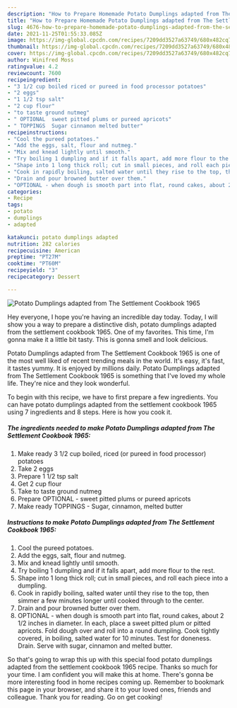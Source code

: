 ```yaml
---
description: "How to Prepare Homemade Potato Dumplings adapted from The Settlement Cookbook 1965"
title: "How to Prepare Homemade Potato Dumplings adapted from The Settlement Cookbook 1965"
slug: 4676-how-to-prepare-homemade-potato-dumplings-adapted-from-the-settlement-cookbook-1965
date: 2021-11-25T01:55:33.085Z
image: https://img-global.cpcdn.com/recipes/7209dd3527a63749/680x482cq70/potato-dumplings-adapted-from-the-settlement-cookbook-1965-recipe-main-photo.jpg
thumbnail: https://img-global.cpcdn.com/recipes/7209dd3527a63749/680x482cq70/potato-dumplings-adapted-from-the-settlement-cookbook-1965-recipe-main-photo.jpg
cover: https://img-global.cpcdn.com/recipes/7209dd3527a63749/680x482cq70/potato-dumplings-adapted-from-the-settlement-cookbook-1965-recipe-main-photo.jpg
author: Winifred Moss
ratingvalue: 4.2
reviewcount: 7600
recipeingredient:
- "3 1/2 cup boiled riced or pureed in food processor potatoes"
- "2 eggs"
- "1 1/2 tsp salt"
- "2 cup flour"
- "to taste ground nutmeg"
- " OPTIONAL  sweet pitted plums or pureed apricots"
- " TOPPINGS  Sugar cinnamon melted butter"
recipeinstructions:
- "Cool the pureed potatoes."
- "Add the eggs, salt, flour and nutmeg."
- "Mix and knead lightly until smooth."
- "Try boiling 1 dumpling and if it falls apart, add more flour to the rest."
- "Shape into 1 long thick roll; cut in small pieces, and roll each piece into a dumpling."
- "Cook in rapidly boiling, salted water until they rise to the top, then simmer a few minutes longer until cooked through to the center."
- "Drain and pour browned butter over them."
- "OPTIONAL - when dough is smooth part into flat, round cakes, about 2 1/2 inches in diameter. In each, place a sweet pitted plum or pitted apricots. Fold dough over and roll into a round dumpling. Cook tightly covered, in boiling, salted water for 10 minutes. Test for doneness. Drain. Serve with sugar, cinnamon and melted butter."
categories:
- Recipe
tags:
- potato
- dumplings
- adapted

katakunci: potato dumplings adapted 
nutrition: 282 calories
recipecuisine: American
preptime: "PT27M"
cooktime: "PT60M"
recipeyield: "3"
recipecategory: Dessert

---
```



![Potato Dumplings adapted from The Settlement Cookbook 1965](https://img-global.cpcdn.com/recipes/7209dd3527a63749/680x482cq70/potato-dumplings-adapted-from-the-settlement-cookbook-1965-recipe-main-photo.jpg)

Hey everyone, I hope you're having an incredible day today. Today, I will show you a way to prepare a distinctive dish, potato dumplings adapted from the settlement cookbook 1965. One of my favorites. This time, I'm gonna make it a little bit tasty. This is gonna smell and look delicious.

Potato Dumplings adapted from The Settlement Cookbook 1965 is one of the most well liked of recent trending meals in the world. It's easy, it's fast, it tastes yummy. It is enjoyed by millions daily. Potato Dumplings adapted from The Settlement Cookbook 1965 is something that I've loved my whole life. They're nice and they look wonderful.




To begin with this recipe, we have to first prepare a few ingredients. You can have potato dumplings adapted from the settlement cookbook 1965 using 7 ingredients and 8 steps. Here is how you cook it.

<!--inarticleads1-->

##### The ingredients needed to make Potato Dumplings adapted from The Settlement Cookbook 1965:

1. Make ready 3 1/2 cup boiled, riced (or pureed in food processor) potatoes
1. Take 2 eggs
1. Prepare 1 1/2 tsp salt
1. Get 2 cup flour
1. Take to taste ground nutmeg
1. Prepare  OPTIONAL - sweet pitted plums or pureed apricots
1. Make ready  TOPPINGS - Sugar, cinnamon, melted butter




<!--inarticleads2-->

##### Instructions to make Potato Dumplings adapted from The Settlement Cookbook 1965:

1. Cool the pureed potatoes.
1. Add the eggs, salt, flour and nutmeg.
1. Mix and knead lightly until smooth.
1. Try boiling 1 dumpling and if it falls apart, add more flour to the rest.
1. Shape into 1 long thick roll; cut in small pieces, and roll each piece into a dumpling.
1. Cook in rapidly boiling, salted water until they rise to the top, then simmer a few minutes longer until cooked through to the center.
1. Drain and pour browned butter over them.
1. OPTIONAL - when dough is smooth part into flat, round cakes, about 2 1/2 inches in diameter. In each, place a sweet pitted plum or pitted apricots. Fold dough over and roll into a round dumpling. Cook tightly covered, in boiling, salted water for 10 minutes. Test for doneness. Drain. Serve with sugar, cinnamon and melted butter.




So that's going to wrap this up with this special food potato dumplings adapted from the settlement cookbook 1965 recipe. Thanks so much for your time. I am confident you will make this at home. There's gonna be more interesting food in home recipes coming up. Remember to bookmark this page in your browser, and share it to your loved ones, friends and colleague. Thank you for reading. Go on get cooking!
